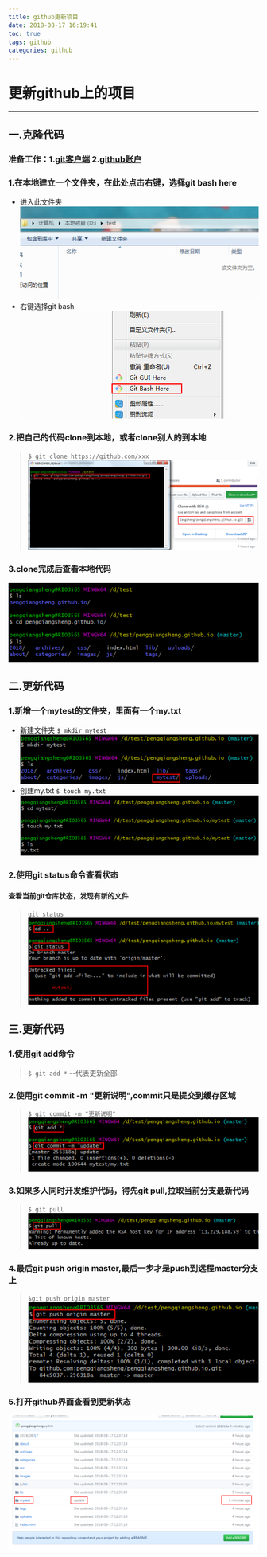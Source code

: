 ```yaml
---
title: github更新项目
date: 2018-08-17 16:19:41
toc: true 
tags: github
categories: github
---
```

# 更新github上的项目
***
## 一.克隆代码
### 准备工作：1.[git客户端](https://git-scm.com/download/win) 2.[github账户](https://github.com)		 

### 1.在本地建立一个文件夹，在此处点击右键，选择git bash here

+ 进入此文件夹
![](./images/github/1.png)
+ 右键选择git bash
![](./images/github/2.png)

### 2.把自己的代码clone到本地，或者clone别人的到本地
>`$ git clone https://github.com/xxx`
![](./images/github/3.png)

### 3.clone完成后查看本地代码
![](./images/github/4.png)

## 二.更新代码

### 1.新增一个mytest的文件夹，里面有一个my.txt

+ 新建文件夹 `$ mkdir mytest`
![](./images/github/5.png)
+ 创建my.txt `$ touch my.txt`
![](./images/github/6.png)

### 2.使用git status命令查看状态
#### 查看当前git仓库状态，发现有新的文件
>`git status`
![](./images/github/7.png)

## 三.更新代码

### 1.使用git add命令 
>`$ git add *` --代表更新全部
### 2.使用git commit -m "更新说明",commit只是提交到缓存区域
>`$ git commit -m "更新说明"`
![](./images/github/8.png)
### 3.如果多人同时开发维护代码，得先git pull,拉取当前分支最新代码
>`$ git pull`
![](./images/github/9.png)
### 4.最后git push origin master,最后一步才是push到远程master分支上
>`$git push origin master`
![](./images/github/10.png)
### 5.打开github界面查看到更新状态
![](./images/github/11.png)